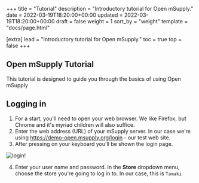 +++
title = "Tutorial"
description = "Introductory tutorial for Open mSupply."
date = 2022-03-19T18:20:00+00:00
updated = 2022-03-19T18:20:00+00:00
draft = false
weight = 1
sort_by = "weight"
template = "docs/page.html"

[extra]
lead = "Introductory tutorial for Open mSupply."
toc = true
top = false
+++

## Open mSupply Tutorial

This tutorial is designed to guide you through the basics of using Open mSupply

## Logging in

1. For a start, you'll need to open your web browser. We like Firefox, but Chrome and it's myriad children will also suffice.
2. Enter the web address (URL) of your mSupply server. In our case we're using https://demo-open.msupply.org/login - our test web site.
3. After pressing <enter> on your keyboard you'll be shown the login page.

![login!](/docs/log_in.png)

4. Enter your user name and password. In the **Store** dropdown menu, choose the store you're going to log in to. In our case, this is `Tamaki`

